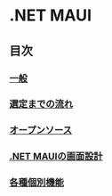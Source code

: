 # .NET MAUI 

## 目次

### [一般](443_NETMAUI_01_Basic.md)

### [選定までの流れ](443_NETMAUI_02_SelectionProcess.md)

### [オープンソース](443_NETMAUI_03_OpenSource.md)

### [.NET MAUIの画面設計](443_NETMAUI_04_ScreenSesign_00_TableOfContents.md)

### [各種個別機能](443_NETMAUI_05_Function.md)
